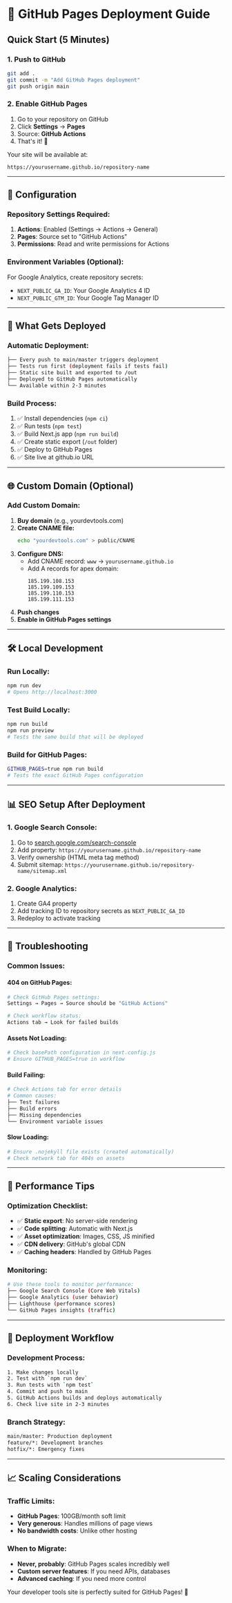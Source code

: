 # 🚀 GitHub Pages Deployment Guide

## Quick Start (5 Minutes)

### 1. **Push to GitHub**
```bash
git add .
git commit -m "Add GitHub Pages deployment"
git push origin main
```

### 2. **Enable GitHub Pages**
1. Go to your repository on GitHub
2. Click **Settings** → **Pages**
3. Source: **GitHub Actions**
4. That's it! 🎉

Your site will be available at:
```
https://yourusername.github.io/repository-name
```

---

## 🔧 Configuration

### **Repository Settings Required:**
1. **Actions**: Enabled (Settings → Actions → General)
2. **Pages**: Source set to "GitHub Actions"
3. **Permissions**: Read and write permissions for Actions

### **Environment Variables (Optional):**
For Google Analytics, create repository secrets:
- `NEXT_PUBLIC_GA_ID`: Your Google Analytics 4 ID
- `NEXT_PUBLIC_GTM_ID`: Your Google Tag Manager ID

---

## 📁 **What Gets Deployed**

### **Automatic Deployment:**
```bash
├── Every push to main/master triggers deployment
├── Tests run first (deployment fails if tests fail)
├── Static site built and exported to /out
├── Deployed to GitHub Pages automatically
└── Available within 2-3 minutes
```

### **Build Process:**
1. ✅ Install dependencies (`npm ci`)
2. ✅ Run tests (`npm test`)
3. ✅ Build Next.js app (`npm run build`)
4. ✅ Create static export (`/out` folder)
5. ✅ Deploy to GitHub Pages
6. ✅ Site live at github.io URL

---

## 🌐 **Custom Domain (Optional)**

### **Add Custom Domain:**
1. **Buy domain** (e.g., yourdevtools.com)
2. **Create CNAME file:**
   ```bash
   echo "yourdevtools.com" > public/CNAME
   ```
3. **Configure DNS:**
   - Add CNAME record: `www` → `yourusername.github.io`
   - Add A records for apex domain:
     ```
     185.199.108.153
     185.199.109.153
     185.199.110.153
     185.199.111.153
     ```
4. **Push changes**
5. **Enable in GitHub Pages settings**

---

## 🛠️ **Local Development**

### **Run Locally:**
```bash
npm run dev
# Opens http://localhost:3000
```

### **Test Build Locally:**
```bash
npm run build
npm run preview
# Tests the same build that will be deployed
```

### **Build for GitHub Pages:**
```bash
GITHUB_PAGES=true npm run build
# Tests the exact GitHub Pages configuration
```

---

## 📊 **SEO Setup After Deployment**

### **1. Google Search Console:**
1. Go to [search.google.com/search-console](https://search.google.com/search-console)
2. Add property: `https://yourusername.github.io/repository-name`
3. Verify ownership (HTML meta tag method)
4. Submit sitemap: `https://yourusername.github.io/repository-name/sitemap.xml`

### **2. Google Analytics:**
1. Create GA4 property
2. Add tracking ID to repository secrets as `NEXT_PUBLIC_GA_ID`
3. Redeploy to activate tracking

---

## 🚨 **Troubleshooting**

### **Common Issues:**

#### **404 on GitHub Pages:**
```bash
# Check GitHub Pages settings:
Settings → Pages → Source should be "GitHub Actions"

# Check workflow status:
Actions tab → Look for failed builds
```

#### **Assets Not Loading:**
```bash
# Check basePath configuration in next.config.js
# Ensure GITHUB_PAGES=true in workflow
```

#### **Build Failing:**
```bash
# Check Actions tab for error details
# Common causes:
├── Test failures
├── Build errors
├── Missing dependencies
└── Environment variable issues
```

#### **Slow Loading:**
```bash
# Ensure .nojekyll file exists (created automatically)
# Check network tab for 404s on assets
```

---

## 🎯 **Performance Tips**

### **Optimization Checklist:**
- ✅ **Static export**: No server-side rendering
- ✅ **Code splitting**: Automatic with Next.js
- ✅ **Asset optimization**: Images, CSS, JS minified
- ✅ **CDN delivery**: GitHub's global CDN
- ✅ **Caching headers**: Handled by GitHub Pages

### **Monitoring:**
```bash
# Use these tools to monitor performance:
├── Google Search Console (Core Web Vitals)
├── Google Analytics (user behavior)
├── Lighthouse (performance scores)
└── GitHub Pages insights (traffic)
```

---

## 🔄 **Deployment Workflow**

### **Development Process:**
```bash
1. Make changes locally
2. Test with `npm run dev`
3. Run tests with `npm test`
4. Commit and push to main
5. GitHub Actions builds and deploys automatically
6. Check live site in 2-3 minutes
```

### **Branch Strategy:**
```bash
main/master: Production deployment
feature/*: Development branches
hotfix/*: Emergency fixes
```

---

## 📈 **Scaling Considerations**

### **Traffic Limits:**
- **GitHub Pages**: 100GB/month soft limit
- **Very generous**: Handles millions of page views
- **No bandwidth costs**: Unlike other hosting

### **When to Migrate:**
- **Never, probably**: GitHub Pages scales incredibly well
- **Custom server features**: If you need APIs, databases
- **Advanced caching**: If you need more control

Your developer tools site is perfectly suited for GitHub Pages! 🚀
